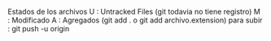 Estados de los archivos
U : Untracked Files (git todavia no tiene registro)
M : Modificado
A : Agregados (git add . o git add archivo.extension)
para subir : git push -u origin
